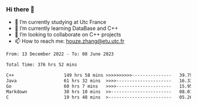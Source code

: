 ### Hi there 👋
- 🔭 I’m currently studying at Utc France
- 🌱 I’m currently learning DataBase and C++
- 👯 I’m looking to collaborate on C++ projects
- 📫 How to reach me: houze.zhang@etu.utc.fr

<!--START_SECTION:waka-->

```txt
From: 13 December 2022 - To: 08 June 2023

Total Time: 376 hrs 52 mins

C++                   149 hrs 58 mins >>>>>>>>>>---------------   39.79 %
Java                  61 hrs 32 mins  >>>>---------------------   16.33 %
Go                    60 hrs 7 mins   >>>>---------------------   15.95 %
Markdown              30 hrs 10 mins  >>-----------------------   08.01 %
C                     19 hrs 48 mins  >------------------------   05.26 %
```

<!--END_SECTION:waka-->
